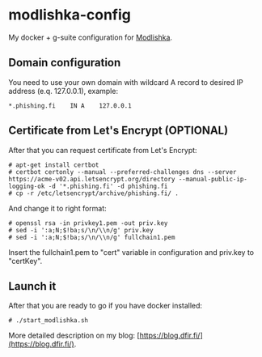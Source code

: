 # modlishka-config

My docker + g-suite configuration for [Modlishka](https://github.com/drk1wi/Modlishka).

## Domain configuration

You need to use your own domain with wildcard A record to desired IP address (e.q. 127.0.0.1), example:
```
*.phishing.fi    IN A    127.0.0.1
```

## Certificate from Let's Encrypt (OPTIONAL)

After that you can request certificate from Let's Encrypt:
```
# apt-get install certbot
# certbot certonly --manual --preferred-challenges dns --server https://acme-v02.api.letsencrypt.org/directory --manual-public-ip-logging-ok -d '*.phishing.fi' -d phishing.fi
# cp -r /etc/letsencrypt/archive/phishing.fi/ .

```

And change it to right format:
```
# openssl rsa -in privkey1.pem -out priv.key
# sed -i ':a;N;$!ba;s/\n/\\n/g' priv.key
# sed -i ':a;N;$!ba;s/\n/\\n/g' fullchain1.pem
```

Insert the fullchain1.pem to "cert" variable in configuration and priv.key to "certKey".

## Launch it

After that you are ready to go if you have docker installed:
```
# ./start_modlishka.sh
```

More detailed description on my blog: [https://blog.dfir.fi/](https://blog.dfir.fi/).
